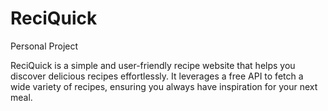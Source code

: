 # ReciQuick
Personal Project

ReciQuick is a simple and user-friendly recipe website that helps you discover delicious recipes effortlessly. It leverages a free API to fetch a wide variety of recipes, ensuring you always have inspiration for your next meal.
